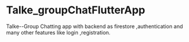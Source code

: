 # Talke_groupChatFlutterApp
Talke--Group Chatting app with backend as firestore ,authentication and many other features like login ,registration.
